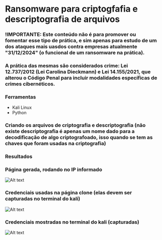 # Ransomware para criptogfafia e descriptografia de arquivos

### !IMPORTANTE: Este conteúdo não é para promover ou fomentar esse tipo de prática, e sim apenas para estudo de um dos ataques mais uasdos contra empresas atualmente "31/12/2024" (o funcional de um ransomware na prática).
### A prática das mesmas são considerados crime: Lei 12.737/2012 (Lei Carolina Dieckmann) e Lei 14.155/2021, que alterou o Código Penal para incluir modalidades específicas de crimes cibernéticos.

### Ferramentas

- Kali Linux
- Python

### Criando os arquivos de criptografia e descriptografia (não existe descriptografia é apenas um nome dado para a decodificação de algo criptografoado, isso quando se tem as chaves que foram usadas na criptografia)



### Resultados

### Página gerada, rodando no IP informado

![Alt text](./pagina-clone2.png "página clone (instagram)")

### Credenciais usadas na página clone (elas devem ser capturadas no terminal do kali)

![Alt text](./entrada-senha.png "inserção das credenciais")

### Credenciais mostradas no terminal do kali (capturadas)

![Alt text](./capture-credenciais.png "captura das credenciais")
